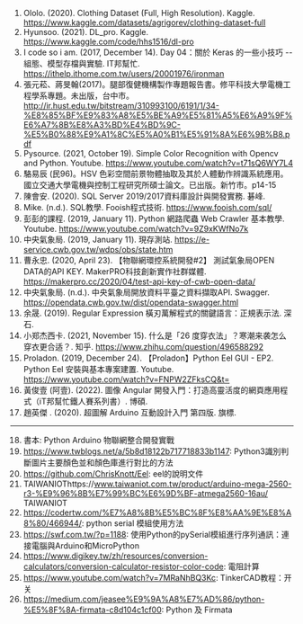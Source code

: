 1. Ololo. (2020). Clothing Dataset (Full, High Resolution). Kaggle. https://www.kaggle.com/datasets/agrigorev/clothing-dataset-full 
2. Hyunsoo. (2021). DL_pro. Kaggle. https://www.kaggle.com/code/hhs1516/dl-pro 
3. I code so i am. (2017, December 14). Day 04：關於 Keras 的一些小技巧 -- 組態、模型存檔與實驗. IT邦幫忙. https://ithelp.ithome.com.tw/users/20001976/ironman 
4.	張元菘、蔣旻翰(2017)。腿部復健機構製作專題報告書。修平科技大學電機工程學系專題。未出版，台中市。http://ir.hust.edu.tw/bitstream/310993100/6191/1/34-%E8%85%BF%E9%83%A8%E5%BE%A9%E5%81%A5%E6%A9%9F%E6%A7%8B%E8%A3%BD%E4%BD%9C-%E5%B0%88%E9%A1%8C%E5%A0%B1%E5%91%8A%E6%9B%B8.pdf
5. Pysource. (2021, October 19). Simple Color Recognition with Opencv and Python. Youtube. https://www.youtube.com/watch?v=t71sQ6WY7L4  
6. 	駱易辰 (民96)。HSV 色彩空間前景物體抽取及其於人體動作辨識系統應用。國立交通大學電機與控制工程研究所碩士論文。已出版。新竹市。p14-15
7. 陳會安. (2020). SQL Server 2019/2017資料庫設計與開發實務. 碁峰.
8. Mike. (n.d.). SQL教學. Fooish程式技術. https://www.fooish.com/sql/ 
9.	彭彭的課程. (2019, January 11). Python 網路爬蟲 Web Crawler 基本教學. Youtube. https://www.youtube.com/watch?v=9Z9xKWfNo7k 
10.	中央氣象局. (2019, January 11). 現存測站. https://e-service.cwb.gov.tw/wdps/obs/state.htm 
11.	曹永忠. (2020, April 23). 【物聯網環控系統開發#2】 測試氣象局OPEN DATA的API KEY. MakerPRO科技創新實作社群媒體. https://makerpro.cc/2020/04/test-api-key-of-cwb-open-data/ 
12.	中央氣象局. (n.d.). 中央氣象局開放資料平臺之資料擷取API. Swagger. https://opendata.cwb.gov.tw/dist/opendata-swagger.html 
13.	余晟. (2019). Regular Expression 橫刃萬解程式的關鍵語言：正規表示法. 深石.
14.	小郑杰西卡. (2021, November 15). 什么是「26 度穿衣法」？寒潮来袭怎么穿衣更合适？. 知乎. https://www.zhihu.com/question/496588292 
15.	Proladon. (2019, December 24). 【Proladon】Python Eel GUI - EP2. Python Eel 安裝與基本專案建置. Youtube. https://www.youtube.com/watch?v=FNPW2ZFksCQ&t= 
16.	黃俊壹 (阿壹). (2022). 圖像 Angular 開發入門：打造高靈活度的網頁應用程式（iT邦幫忙鐵人賽系列書）. 博碩. 
17.	趙英傑 . (2020). 超圖解 Arduino 互動設計入門 第四版. 旗標.

---

18. 書本: Python Arduino 物聯網整合開發實戰 
19. https://www.twblogs.net/a/5b8d18122b717718833b1147: Python3識別判斷圖片主要顏色並和顏色庫進行對比的方法
20. https://github.com/ChrisKnott/Eel: eel的說明文件
21. TAIWANIOThttps://www.taiwaniot.com.tw/product/arduino-mega-2560-r3-%E9%96%8B%E7%99%BC%E6%9D%BF-atmega2560-16au/ TAIWANIOT
22. https://codertw.com/%E7%A8%8B%E5%BC%8F%E8%AA%9E%E8%A8%80/466944/: python serial 模組使用方法
23. https://swf.com.tw/?p=1188: 使用Python的pySerial模組進行序列通訊：連接電腦與Arduino和MicroPython
24. https://www.digikey.tw/zh/resources/conversion-calculators/conversion-calculator-resistor-color-code: 電阻計算
25. https://www.youtube.com/watch?v=7MRaNhBQ3Kc: TinkerCAD教程：开关
26. https://medium.com/jeasee%E9%9A%A8%E7%AD%86/python-%E5%8F%8A-firmata-c8d104c1cf00: Python 及 Firmata